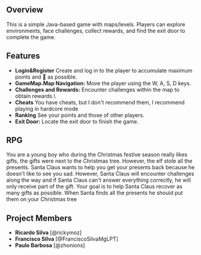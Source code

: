 ## Overview
This is a simple Java-based game with maps/levels. Players can explore environments, face challenges, collect rewards, and find the exit door to complete the game.

## Features
- **Login&Register** Create and log in to the player to accumulate maximum points and 🎁 as possible.
- **GameMap.Map Navigation:** Move the player using the W, A, S, D keys.
- **Challenges and Rewards:** Encounter challenges within the map to obtain rewards.\
- **Cheats** You have cheats, but I don't recommend them, I recommend playing in hardcore mode
- **Ranking** See your points and those of other players.
- **Exit Door:** Locate the exit door to finish the game.

## RPG
You are a young boy who during the Christmas festive season really likes gifts, the gifts were next to the Christmas tree.
However, the elf stole all the presents.
Santa Claus wants to help you get your presents back because he doesn't like to see you sad.
However, Santa Claus will encounter challenges along the way and if Santa Claus can't answer everything correctly, he will only receive part of the gift. 
Your goal is to help Santa Claus recover as many gifts as possible.
When Santa finds all the presents he should put them on your Christmas tree

## Project Members
- **Ricardo Silva** [@rickymoz]
- **Francisco Silva** [@FranciscoSilvaMgLPT]
- **Paulo Barbosa** [@zhonions]
